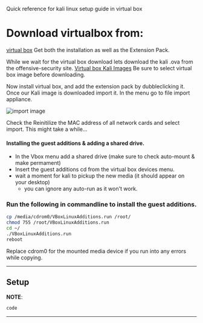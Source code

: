Quick reference for kali linux setup guide in virtual box

# Download virtualbox from:
[virtual box](https://www.virtualbox.org/wiki/Downloads)
Get both the installation as well as the Extension Pack.

While we wait for the virtual box download lets download the kali .ova from the offensive-security site.
[Virtual box Kali Images](https://www.offensive-security.com/kali-linux-vm-vmware-virtualbox-hyperv-image-download/)
Be sure to select virtual box image before downloading.

Now install virtual box, and add the extension pack by dubbleclicking it.
Once our Kali image is downloaded import it.
In the menu go to file import appliance.

![import image](https://github.com/MarvinTheParanoidPentester/KalivboxSetupguide/blob/master/import.jpg?raw=true)

Check the Reinitilize the MAC address of all network cards and select import.
This might take a while...

#### Installing the guest additions & adding a shared drive.
- In the Vbox menu add a shared drive (make sure to check auto-mount & make permament)
- Insert the guest additions cd from the virtual box devices menu.
- wait a moment for kali to pickup the new media (it should appear on your desktop)
  - you can ignore any auto-run as it won't work.

### Run the following in commandline to install the guest additions.
```bash
cp /media/cdrom0/VBoxLinuxAdditions.run /root/
chmod 755 /root/VBoxLinuxAdditions.run
cd ~/
./VBoxLinuxAdditions.run
reboot
```
Replace cdrom0 for the mounted media device if you run into any errors while copying.

- - -

## Setup

**NOTE**:
```bash
code
```

- - -
